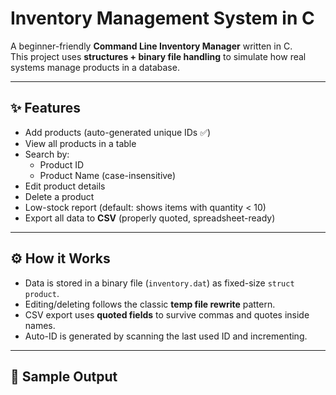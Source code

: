 # Inventory Management System in C

A beginner-friendly **Command Line Inventory Manager** written in C.  
This project uses **structures + binary file handling** to simulate how real systems manage products in a database.

---

## ✨ Features
- Add products (auto-generated unique IDs ✅)
- View all products in a table
- Search by:
  - Product ID
  - Product Name (case-insensitive)
- Edit product details
- Delete a product
- Low-stock report (default: shows items with quantity < 10)
- Export all data to **CSV** (properly quoted, spreadsheet-ready)

---

## ⚙️ How it Works
- Data is stored in a binary file (`inventory.dat`) as fixed-size `struct product`.
- Editing/deleting follows the classic **temp file rewrite** pattern.
- CSV export uses **quoted fields** to survive commas and quotes inside names.
- Auto-ID is generated by scanning the last used ID and incrementing.

---

## 📸 Sample Output
